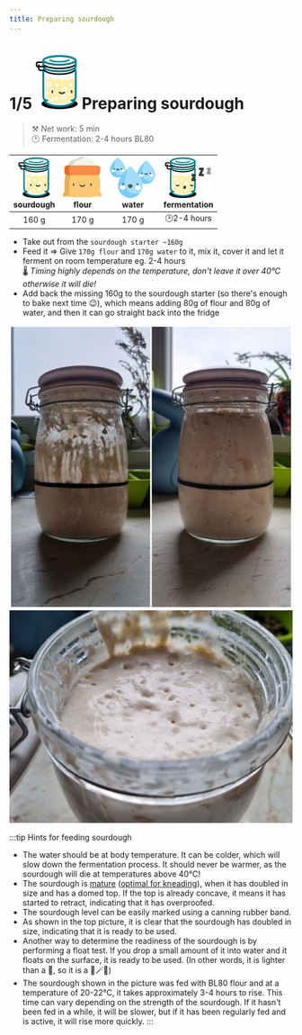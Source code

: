 ```yaml
---
title: Preparing sourdough
---
```


# 1/5 ![a](/img/icons/kovasz_48px.svg) Preparing sourdough

>⚒️ Net work: 5 min  
>🕑 Fermentation: 2-4 hours BL80  

|![sourdough](/img/icons/kovasz_36px.svg "sourdough") <br/>sourdough|![flour](/img/icons/liszt_36px.svg "flour")<br/>flour|![water](/img/icons/viz_36px.svg "water")<br/>water|![fermentation](/img/icons/kovasz_sleeps_36px.svg "fermentation") <br/>fermentation|
|:---:|:---:|:---:|:---:|
|160 g|170 g|170 g|🕑2-4 hours|

- Take out from the `sourdough starter ~160g`
- Feed it => Give `170g flour` and `170g water` to it, mix it, cover it and let it ferment on room temperature eg. 2-4 hours  
🌡️ *Timing highly depends on the temperature, don't leave it over 40°C otherwise it will die!*
- Add back the missing 160g to the sourdough starter (so there's enough to bake next time 😉), which means adding 80g of flour and 80g of water, and then it can go straight back into the fridge

![sourdough](/img/photos/kovasz.jpg "sourdough proofing")
![macro](/img/photos/kovasz_makro.jpg)

:::tip Hints for feeding sourdough
- The water should be at body temperature. It can be colder, which will slow down the fermentation process. It should never be warmer, as the sourdough will die at temperatures above 40°C!
- The sourdough is [mature](https://www.instagram.com/p/B8V-2BfgplN/) ([optimal for kneading](https://www.instagram.com/p/Bx8NVDbAVg6/)), when it has doubled in size and has a domed top. If the top is already concave, it means it has started to retract, indicating that it has overproofed.
- The sourdough level can be easily marked using a canning rubber band.
- As shown in the top picture, it is clear that the sourdough has doubled in size, indicating that it is ready to be used.
- Another way to determine the readiness of the sourdough is by performing a float test. If you drop a small amount of it into water and it floats on the surface, it is ready to be used. (In other words, it is lighter than a 🦆, so it is a 🧹🪄🧙)
- The sourdough shown in the picture was fed with BL80 flour and at a temperature of 20-22°C, it takes approximately 3-4 hours to rise. This time can vary depending on the strength of the sourdough. If it hasn't been fed in a while, it will be slower, but if it has been regularly fed and is active, it will rise more quickly.
:::

